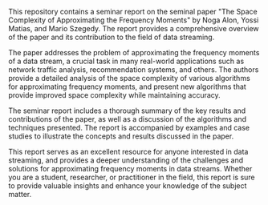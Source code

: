 This repository contains a seminar report on the seminal paper "The Space Complexity of Approximating the Frequency Moments" by Noga Alon, Yossi Matias, and Mario Szegedy. The report provides a comprehensive overview of the paper and its contribution to the field of data streaming.

The paper addresses the problem of approximating the frequency moments of a data stream, a crucial task in many real-world applications such as network traffic analysis, recommendation systems, and others. The authors provide a detailed analysis of the space complexity of various algorithms for approximating frequency moments, and present new algorithms that provide improved space complexity while maintaining accuracy.

The seminar report includes a thorough summary of the key results and contributions of the paper, as well as a discussion of the algorithms and techniques presented. The report is accompanied by examples and case studies to illustrate the concepts and results discussed in the paper.

This report serves as an excellent resource for anyone interested in data streaming, and provides a deeper understanding of the challenges and solutions for approximating frequency moments in data streams. Whether you are a student, researcher, or practitioner in the field, this report is sure to provide valuable insights and enhance your knowledge of the subject matter.




